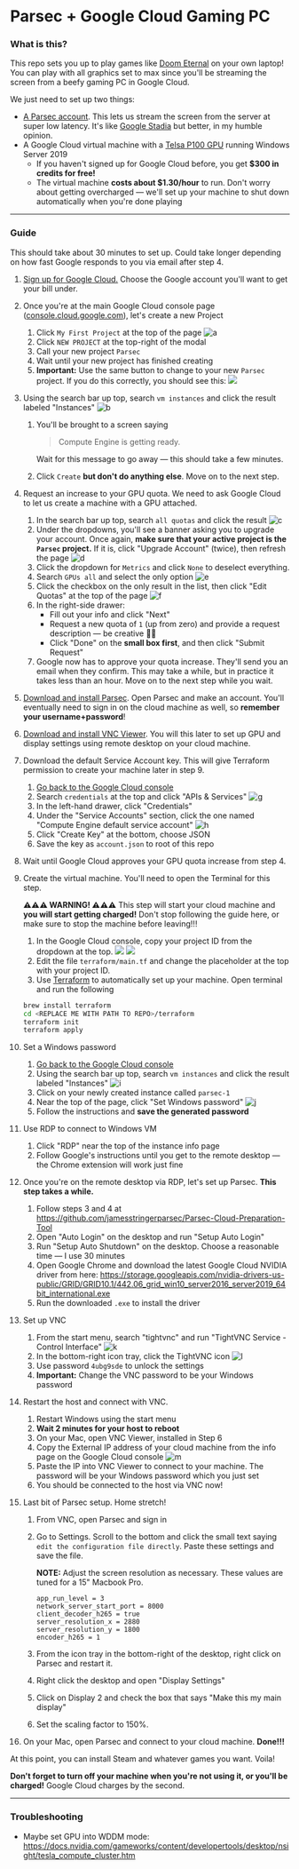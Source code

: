 # Parsec + Google Cloud Gaming PC

### What is this?

This repo sets you up to play games like [Doom Eternal](https://store.steampowered.com/app/782330/DOOM_Eternal/) on your own laptop! You can play with all graphics set to max since you'll be streaming the screen from a beefy gaming PC in Google Cloud.

We just need to set up two things:

- [A Parsec account](https://parsecgaming.com/). This lets us stream the screen from the server at super low latency. It's like [Google Stadia](https://store.google.com/product/stadia?gclid=CjwKCAjwguzzBRBiEiwAgU0FT7GirMrN5XiJOHrRMcFNXx6Y1a3BGxoZ2mX1wEKSO5e-3urfE4NeoxoCwd8QAvD_BwE) but better, in my humble opinion.
- A Google Cloud virtual machine with a [Telsa P100 GPU](https://www.microway.com/knowledge-center-articles/comparison-of-nvidia-geforce-gpus-and-nvidia-tesla-gpus/) running Windows Server 2019
  - If you haven't signed up for Google Cloud before, you get **$300 in credits for free!**
  - The virtual machine **costs about $1.30/hour** to run. Don't worry about getting overcharged — we'll set up your machine to shut down automatically when you're done playing

---

### Guide

This should take about 30 minutes to set up. Could take longer depending on how fast Google responds to you via email after step 4.

1. [Sign up for Google Cloud.](https://cloud.google.com/gcp/) Choose the Google account you'll want to get your bill under.
1. Once you're at the main Google Cloud console page ([console.cloud.google.com](https://console.cloud.google.com/)), let's create a new Project
   1. Click `My First Project` at the top of the page
        ![a](https://dl.dropboxusercontent.com/s/vduxhpl4dgwnhw5/Screenshot%202020-03-25%2020.28.47.png?dl=0)
   1. Click `NEW PROJECT` at the top-right of the modal
   1. Call your new project `Parsec`
   1. Wait until your new project has finished creating
   1. **Important:** Use the same button to change to your new `Parsec` project. If you do this correctly, you should see this:
        ![](https://dl.dropboxusercontent.com/s/1i3u6zdj2y3vuqj/Screenshot%202020-03-28%2018.26.03.png?dl=0)
1. Using the search bar up top, search `vm instances` and click the result labeled "Instances"
       ![b](https://dl.dropboxusercontent.com/s/0uzkuqcssfim1oa/Screenshot%202020-03-25%2020.36.46.png?dl=0)
   1. You'll be brought to a screen saying
   
        > Compute Engine is getting ready.
        
      Wait for this message to go away — this should take a few minutes.
   1. Click `Create` __but don't do anything else__. Move on to the next step.
1. Request an increase to your GPU quota. We need to ask Google Cloud to let us create a machine with a GPU attached.
   1. In the search bar up top, search `all quotas` and click the result
        ![c](https://dl.dropboxusercontent.com/s/zv6wwj4narkxr1l/Screenshot%202020-03-25%2020.34.11.png?dl=0)
   1. Under the dropdowns, you'll see a banner asking you to upgrade your account. Once again, **make sure that your active project is the `Parsec` project.** If it is, click "Upgrade Account" (twice), then refresh the page
        ![d](https://dl.dropboxusercontent.com/s/4sj1brjrw158i40/Screenshot%202020-03-25%2020.42.21.png?dl=0)
   1. Click the dropdown for `Metrics` and click `None` to deselect everything.
   1. Search `GPUs all` and select the only option
       ![e](https://dl.dropboxusercontent.com/s/75ffmx4b909dtw3/Screenshot%202020-03-25%2020.40.45.png?dl=0)
   1. Click the checkbox on the only result in the list, then click "Edit Quotas" at the top of the page
       ![f](https://dl.dropboxusercontent.com/s/l75j4wqeqcjy608/Screenshot%202020-03-25%2020.43.49.png?dl=0)
   1. In the right-side drawer:
      - Fill out your info and click "Next"
      - Request a new quota of `1` (up from zero) and provide a request description — be creative 🤷‍♂️ 
      - Click "Done" on the **small box first**, and then click "Submit Request"
   1. Google now has to approve your quota increase. They'll send you an email when they confirm. This may take a while, but in practice it takes less than an hour. Move on to the next step while you wait.

1. [Download and install Parsec](https://parsecgaming.com/). Open Parsec and make an account. You'll eventually need to sign in on the cloud machine as well, so **remember your username+password**!
1. [Download and install VNC Viewer](https://www.realvnc.com/en/connect/download/viewer/). You will this later to set up GPU and display settings using remote desktop on your cloud machine.
1. Download the default Service Account key. This will give Terraform permission to create your machine later in step 9.
    1. [Go back to the Google Cloud console](https://console.cloud.google.com/)
    1. Search `credentials` at the top and click "APIs & Services"
        ![g](https://dl.dropboxusercontent.com/s/0ussa3kfm19aa42/Screenshot%202020-03-25%2020.48.26.png?dl=0)
    1. In the left-hand drawer, click "Credentials"
    1. Under the "Service Accounts" section, click the one named "Compute Engine default service account"
        ![h](https://dl.dropboxusercontent.com/s/uv33vzp4a6uz0h4/Screenshot%202020-03-25%2020.50.02.png?dl=0)
    1. Click "Create Key" at the bottom, choose JSON
    1. Save the key as `account.json` to root of this repo
1. Wait until Google Cloud approves your GPU quota increase from step 4.
1. Create the virtual machine. You'll need to open the Terminal for this step.

    **⚠️⚠️⚠️ WARNING! ⚠️⚠️⚠️** This step will start your cloud machine and **you will start getting charged!** Don't stop following the guide here, or make sure to stop the machine before leaving!!!
   1. In the Google Cloud console, copy your project ID from the dropdown at the top.
        ![](https://dl.dropboxusercontent.com/s/1i3u6zdj2y3vuqj/Screenshot%202020-03-28%2018.26.03.png?dl=0)
        ![](https://dl.dropboxusercontent.com/s/m0u54c7wslcs9ji/Screenshot%202020-03-28%2018.21.26.png?dl=0)
   2. Edit the file `terraform/main.tf` and change the placeholder at the top with your project ID.
   3. Use [Terraform](https://www.terraform.io/) to automatically set up your machine. Open terminal and run the following
    
    ```bash
    brew install terraform
    cd <REPLACE ME WITH PATH TO REPO>/terraform
    terraform init
    terraform apply
    ```
    
1. Set a Windows password
    1. [Go back to the Google Cloud console](https://console.cloud.google.com/)
    1. Using the search bar up top, search `vm instances` and click the result labeled "Instances"
        ![i](https://dl.dropboxusercontent.com/s/0uzkuqcssfim1oa/Screenshot%202020-03-25%2020.36.46.png?dl=0)
    1. Click on your newly created instance called `parsec-1`
    1. Near the top of the page, click "Set Windows password"
        ![j](https://dl.dropboxusercontent.com/s/aopu2eouf3notxh/Screenshot%202020-03-25%2021.00.15.png?dl=0)
    1. Follow the instructions and **save the generated password**
1. Use RDP to connect to Windows VM
    1. Click "RDP" near the top of the instance info page
    1. Follow Google's instructions until you get to the remote desktop — the Chrome extension will work just fine
1. Once you're on the remote desktop via RDP, let's set up Parsec. **This step takes a while.**
    1. Follow steps 3 and 4 at https://github.com/jamesstringerparsec/Parsec-Cloud-Preparation-Tool
    1. Open "Auto Login" on the desktop and run "Setup Auto Login"
    1. Run "Setup Auto Shutdown" on the desktop. Choose a reasonable time — I use 30 minutes
    1. Open Google Chrome and download the latest Google Cloud NVIDIA driver from here: https://storage.googleapis.com/nvidia-drivers-us-public/GRID/GRID10.1/442.06_grid_win10_server2016_server2019_64bit_international.exe
    1. Run the downloaded `.exe` to install the driver
1. Set up VNC
    1. From the start menu, search "tightvnc" and run "TightVNC Service - Control Interface"
         ![k](https://dl.dropboxusercontent.com/s/f61rxic04000e5d/Screenshot%202020-03-25%2021.07.27.png?dl=0)
    1. In the bottom-right icon tray, click the TightVNC icon
         ![l](https://dl.dropboxusercontent.com/s/qp5ce5w8y37aydz/Screenshot%202020-03-25%2021.07.44.png?dl=0)
    1. Use password `4ubg9sde` to unlock the settings
    1. **Important:** Change the VNC password to be your Windows password
1. Restart the host and connect with VNC.
    1. Restart Windows using the start menu
    1. **Wait 2 minutes for your host to reboot**
    1. On your Mac, open VNC Viewer, installed in Step 6
    1. Copy the External IP address of your cloud machine from the info page on the Google Cloud console
        ![m](https://dl.dropboxusercontent.com/s/1b8gg1c6k2o8l4a/Screenshot%202020-03-25%2021.12.50.png?dl=0)
    1. Paste the IP into VNC Viewer to connect to your machine. The password will be your Windows password which you just set
    1. You should be connected to the host via VNC now!
1. Last bit of Parsec setup. Home stretch!
    1. From VNC, open Parsec and sign in
    1. Go to Settings. Scroll to the bottom and click the small text saying `edit the configuration file directly`. Paste these settings and save the file.
    
       **NOTE:** Adjust the screen resolution as necessary. These values are tuned for a 15" Macbook Pro.
    
       ```
       app_run_level = 3
       network_server_start_port = 8000
       client_decoder_h265 = true
       server_resolution_x = 2880
       server_resolution_y = 1800
       encoder_h265 = 1
       ```
     
    1. From the icon tray in the bottom-right of the desktop, right click on Parsec and restart it.
    1. Right click the desktop and open "Display Settings"
    1. Click on Display 2 and check the box that says "Make this my main display"
    1. Set the scaling factor to 150%.
1. On your Mac, open Parsec and connect to your cloud machine. **Done!!!**

At this point, you can install Steam and whatever games you want. Voila!

**Don't forget to turn off your machine when you're not using it, or you'll be charged!** Google Cloud charges by the second.

----

### Troubleshooting
  - Maybe set GPU into WDDM mode: https://docs.nvidia.com/gameworks/content/developertools/desktop/nsight/tesla_compute_cluster.htm
